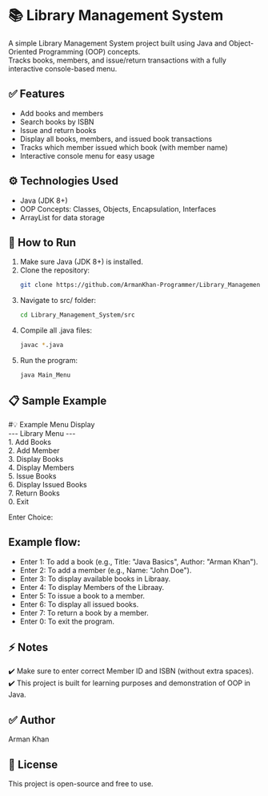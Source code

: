 # 📚 Library Management System

A simple Library Management System project built using Java and Object-Oriented Programming (OOP) concepts.  
Tracks books, members, and issue/return transactions with a fully interactive console-based menu.

## ✅ Features

- Add books and members
- Search books by ISBN
- Issue and return books
- Display all books, members, and issued book transactions
- Tracks which member issued which book (with member name)
- Interactive console menu for easy usage

## ⚙ Technologies Used

- Java (JDK 8+)
- OOP Concepts: Classes, Objects, Encapsulation, Interfaces
- ArrayList for data storage

## 🚀 How to Run

1. Make sure Java (JDK 8+) is installed.  
2. Clone the repository:  
   ```bash
   git clone https://github.com/ArmanKhan-Programmer/Library_Management_System.git
3. Navigate to src/ folder:  
   ```bash
   cd Library_Management_System/src
4. Compile all .java files:    
   ```bash
   javac *.java
5. Run the program:  
   ```bash
   java Main_Menu

## 📋 Sample Example  

#💡 Example Menu Display  
   --- Library Menu ---  
       1. Add Books  
       2. Add Member  
       3. Display Books  
       4. Display Members  
       5. Issue Books  
       6. Display Issued Books  
       7. Return Books  
       0. Exit  
   
   Enter Choice: 

## Example flow:

- Enter 1: To add a book (e.g., Title: "Java Basics", Author: "Arman Khan").
- Enter 2: To add a member (e.g., Name: "John Doe").
- Enter 3: To display available books in Libraay.
- Enter 4: To display Members of the Libraay.
- Enter 5: To issue a book to a member.
- Enter 6: To display all issued books.
- Enter 7: To return a book by a member.
- Enter 0: To exit the program.  

## ⚡ Notes

   ✔️ Make sure to enter correct Member ID and ISBN (without extra spaces).  
   ✔️ This project is built for learning purposes and demonstration of OOP in Java. 

## ✅ Author

   Arman Khan

## 📜 License

   This project is open-source and free to use.   
